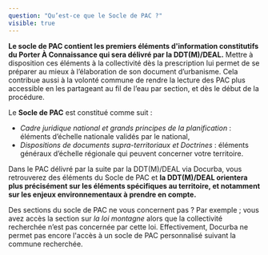 ```yaml
---
question: "Qu’est-ce que le Socle de PAC ?"
visible: true
---
```


**Le socle de PAC contient les premiers éléments d'information constitutifs du Porter À Connaissance qui sera délivré par la DDT(M)/DEAL.**
Mettre à disposition ces éléments à la collectivité dès la prescription lui permet de se préparer au mieux à l’élaboration de son document d’urbanisme. Cela contribue aussi à la volonté commune de rendre la lecture des PAC plus accessible en les partageant au fil de l’eau par section, et dès le début de la procédure. 

Le **Socle de PAC** est constitué comme suit : 
- _Cadre juridique national et grands principes de la planification_ : éléments d’échelle nationale validés par le national, 
- _Dispositions de documents supra-territoriaux et Doctrines_ : éléments généraux d’échelle régionale qui peuvent concerner votre territoire. 

 
Dans le PAC délivré par la suite par la DDT(M)/DEAL via Docurba, vous retrouverez des éléments du Socle de PAC et **la DDT(M)/DEAL orientera plus précisément sur les éléments spécifiques au territoire, et notamment sur les enjeux environnementaux à prendre en compte.**

Des sections du socle de PAC ne vous concernent pas ? 
Par exemple ; vous avez accès la section sur _la loi montagne_ alors que la collectivité recherchée n’est pas concernée par cette loi. Effectivement, Docurba ne permet pas encore l'accès à un socle de PAC personnalisé suivant la commune recherchée.
